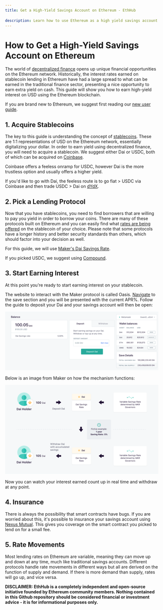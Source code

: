 ```yaml
---
title: Get a High-Yield Savings Account on Ethereum - EthHub

description: Learn how to use Ethereum as a high yield savings account.
---
```


# How to Get a High-Yield Savings Account on Ethereum

The world of [decentralized finance](/built-on-ethereum/open-finance/what-is-open-finance.md) opens up unique financial opportunities on the Ethereum network.  Historically, the interest rates earned on stablecoin lending in Ethereum have had a large spread to what can be earned in the traditional finance sector, presenting a nice opportunity to earn extra yield on cash. This guide will show you how to earn high-yield interest on USD using the Ethereum blockchain.

If you are brand new to Ethereum, we suggest first reading our [new user guide](../using-ethereum/ethereum-new-user-guide.md).

## 1. Acquire Stablecoins

The key to this guide is understanding the concept of [stablecoins](../built-on-ethereum/open-finance/stablecoins/what-are-stablecoins.md). These are 1:1 representations of USD on the Ethereum network, essentially digitalizing your dollar. In order to earn yield using decentralized finance, you will need to acquire a stablecoin. We suggest either Dai or USDC, both of which can be acquired on [Coinbase](https://www.coinbase.com/price/ethereum?r=conner_k3).

Coinbase offers a feeless onramp for USDC, however Dai is the more trustless option and usually offers a higher yield. 

If you'd like to go with Dai, the feeless route is to go fiat > USDC via Coinbase and then trade USDC > Dai on [dYdX](https://dydx.exchange/).

## 2. Pick a Lending Protocol

Now that you have stablecoins, you need to find borrowers that are willing to pay you yield in order to borrow your coins. There are many of these protocols built on Ethereum and you can easily find what [rates are being offered](https://loanscan.io/) on the stablecoin of your choice. Please note that some protocols have a longer history and better security standards than others, which should factor into your decision as well.

For this guide, we will use [Maker's Dai Savings Rate](https://oasis.app/save).

If you picked USDC, we suggest using [Compound](https://app.compound.finance/).

## 3. Start Earning Interest

At this point you're ready to start earning interest on your stablecoin.

The website to interact with the Maker protocol is called Oasis. [Navigate](https://oasis.app/save) to the save section and you will be presented with the current APR%. Follow the guide to deposit your Dai and your savings account will then be open:

![](/assets/images/dsr.png)  

Below is an image from Maker on how the mechanism functions:

![](/assets/images/dsr_guide.png) 

Now you can watch your interest earned count up in real time and withdraw at any point.

## 4. Insurance

There is always the possibility that smart contracts have bugs. If you are worried about this, it's possible to insurance your savings account using [Nexus Mutual](https://app.nexusmutual.io/#/SmartContractCover). This gives you coverage on the smart contract you picked to lend on for a small fee.

## 5. Rate Movements

Most lending rates on Ethereum are variable, meaning they can move up and down at any time, much like traditional savings accounts. Different protocols handle rate movements in different ways but all are derived on the function of supply and demand. If there is more demand than supply, rates will go up, and vice versa.


**DISCLAIMER: EthHub is a completely independent and open-source initiative founded by Ethereum community members. Nothing contained in this Github repository should be considered financial or investment advice - it is for informational purposes only.**


